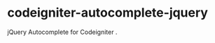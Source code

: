 codeigniter-autocomplete-jquery
===============================

jQuery Autocomplete for Codeigniter .
